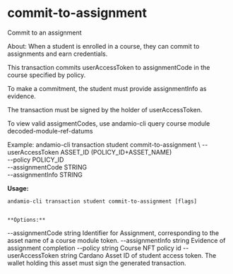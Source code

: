 # commit-to-assignment
Commit to an assignment


About:
When a student is enrolled in a course, they can commit to assignments and earn credentials.

This transaction commits userAccessToken to assignmentCode in the course specified by policy.

To make a commitment, the student must provide assignmentInfo as evidence.

The transaction must be signed by the holder of userAccessToken.

To view valid assigmentCodes, use andamio-cli query course module decoded-module-ref-datums 

Example:
  andamio-cli transaction student commit-to-assignment \ 
    --userAccessToken ASSET_ID (POLICY_ID+ASSET_NAME) \
    --policy POLICY_ID \
    --assignmentCode STRING \
    --assignmentInfo STRING




**Usage:**
```
andamio-cli transaction student commit-to-assignment [flags]

```


```

**Options:**
```
--assignmentCode string    Identifier for Assignment, corresponding to the asset name of a course module token.
      --assignmentInfo string    Evidence of assignment completion
      --policy string            Course NFT policy id
      --userAccessToken string   Cardano Asset ID of student access token. The wallet holding this asset must sign the generated transaction.
```


